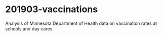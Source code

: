 # 201903-vaccinations
Analysis of Minnesota Department of Health data on vaccination rates at schools and day cares
